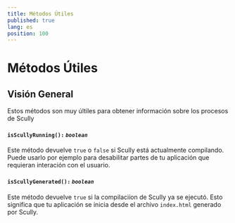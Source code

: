 ```yaml
---
title: Métodos Útiles
published: true
lang: es
position: 100
---
```


# Métodos Útiles

<div class="docs-link_table">
  <a class="view-in-repo" href="https://github.com/scullyio/scully/tree/main/libs/ng-lib/src/lib/utils"></a>
</div>

## Visión General

Estos métodos son muy últiles para obtener información sobre los procesos de Scully

#### `isScullyRunning():` _`boolean`_

Este método devuelve `true` o `false` si Scully está actualmente compilando. Puede usarlo por ejemplo para desabilitar partes de tu aplicación que requieran interación con el usuario.

#### `isScullyGenerated():` _`boolean`_

Este método devuelve `true` si la compilaciíon de Scully ya se ejecutó. Esto significa que tu aplicación se inicia desde el archivo `index.html` generado por Scully.
